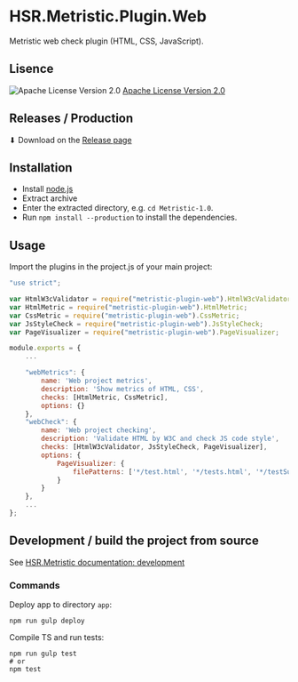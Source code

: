 # HSR.Metristic.Plugin.Web
Metristic web check plugin (HTML, CSS, JavaScript).


## Lisence
![Apache License Version 2.0](https://www.apache.org/img/asf_logo.png)
[Apache License Version 2.0](./LICENSE)


## Releases / Production

⬇ Download on the [Release page](https://github.com/IFS-Web/HSR.Metristic.Plugin.Web/releases)


## Installation

* Install [node.js](https://nodejs.org/en/)
* Extract archive
* Enter the extracted directory, e.g. `cd Metristic-1.0`.
* Run `npm install --production` to install the dependencies.


## Usage

Import the plugins in the project.js of your main project:
```javascript
"use strict";

var HtmlW3cValidator = require("metristic-plugin-web").HtmlW3cValidator;
var HtmlMetric = require("metristic-plugin-web").HtmlMetric;
var CssMetric = require("metristic-plugin-web").CssMetric;
var JsStyleCheck = require("metristic-plugin-web").JsStyleCheck;
var PageVisualizer = require("metristic-plugin-web").PageVisualizer;

module.exports = {
	...

	"webMetrics": {
		name: 'Web project metrics',
		description: 'Show metrics of HTML, CSS',
		checks: [HtmlMetric, CssMetric],
		options: {}
	},
	"webCheck": {
		name: 'Web project checking',
		description: 'Validate HTML by W3C and check JS code style',
		checks: [HtmlW3cValidator, JsStyleCheck, PageVisualizer],
		options: {
			PageVisualizer: {
				filePatterns: ['*/test.html', '*/tests.html', '*/testSuite.html', '*/SpecRunner.html']
			}			
		}
	},
	...
};
```


## Development / build the project from source

See [HSR.Metristic documentation: development](https://github.com/IFS-Web/HSR.Metristic#development)


### Commands

Deploy app to directory `app`:
```shell
npm run gulp deploy
```

Compile TS and run tests:
```shell
npm run gulp test
# or
npm test
```
